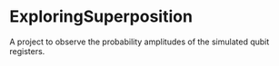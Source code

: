 # ExploringSuperposition

 A project to observe the probability amplitudes of the simulated qubit registers.
